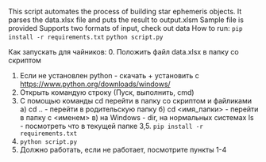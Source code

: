 This script automates the process of building star ephemeris objects.
It parses the data.xlsx file and puts the result to output.xlsm
Sample file is provided
Supports two formats of input, check out data
How to run:
`pip install -r requirements.txt`
`python script.py`

Как запускать для чайников:
0. Положить файл data.xlsx в папку со скриптом
1. Если не установлен python - скачать + установить с https://www.python.org/downloads/windows/
2. Открыть командую строку (Пуск, выполнить, cmd)
3. С помощью команды cd перейти в папку со скриптом и файликами
    a) cd .. - перейти в родительскую папку
    б) cd <имя_папки> - перейти в папку с <именем>
    в) на Windows - dir, на нормальных системах ls - посмотреть что в текущей папке
3,5. `pip install -r requirements.txt`
4. `python script.py`
5. Должно работать, если не работает, посмотрите пункты 1-4